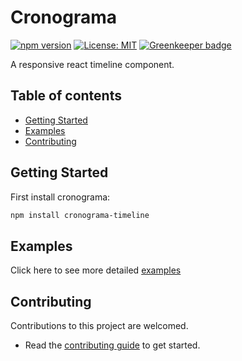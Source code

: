 # Cronograma

[![npm version](https://badge.fury.io/js/cronograma-timeline.svg)](https://badge.fury.io/js/cronograma-timeline)
[![License: MIT](https://img.shields.io/badge/License-MIT-green.svg)](https://jeremy.mit-license.org)
[![Greenkeeper badge](https://badges.greenkeeper.io/alexolivas/timeline-component.svg)](https://greenkeeper.io/)

A responsive react timeline component.

## Table of contents

- [Getting Started](#getting-started)
- [Examples](#examples)
- [Contributing](#contributing)

## Getting Started

First install cronograma:

```sh
npm install cronograma-timeline
```

## Examples

Click here to see more detailed [examples](https://alexolivas.github.io/cronograma)

## Contributing

Contributions to this project are welcomed.

- Read the [contributing guide](docs/CONTRIBUTING.md) to get started.
